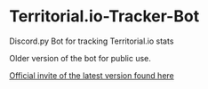 # Territorial.io-Tracker-Bot
Discord.py Bot for tracking Territorial.io stats

Older version of the bot for public use.

[Official invite of the latest version found here](https://discord.com/api/oauth2/authorize?client_id=844800624028549120&permissions=137707777088&scope=bot)

